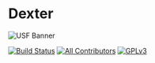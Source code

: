 # Dexter

![USF Banner](https://cdn.discordapp.com/banners/336243033416794118/d10b24d5277aef99aa779ecc13c2bcc7.jpg?size=512)

[![Build Status](https://dev.azure.com/frostrixz/Dexter/_apis/build/status/Frostrix.Dexter?branchName=master)](https://dev.azure.com/frostrixz/Dexter/_build/latest?definitionId=1&branchName=master)
[![All Contributors](https://img.shields.io/badge/All_Contributors-1-default.svg?style=flat&logo=github)](https://github.com/Frostrix/Dexter)
[![GPLv3](https://img.shields.io/badge/License-GNU&nbsp;GPL&nbsp;v3-blue.svg?style=flat)](https://github.com/Frostrix/Dexter/blob/master/LICENSE)
